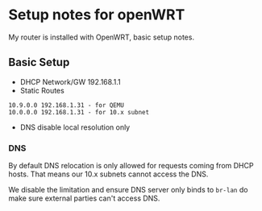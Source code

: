 # Setup notes for openWRT

My router is installed with OpenWRT, basic setup notes.

## Basic Setup

 - DHCP Network/GW 192.168.1.1
 - Static Routes

```
10.9.0.0 192.168.1.31 - for QEMU
10.0.0.0 192.168.1.31 - for 10.x subnet
```

 - DNS disable local resolution only

### DNS

By default DNS relocation is only allowed for requests coming from
DHCP hosts.  That means our 10.x subnets cannot access the DNS.

We disable the limitation and ensure DNS server only binds to `br-lan`
do make sure external parties can't access DNS.
